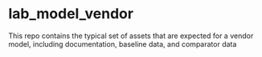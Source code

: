 # lab_model_vendor

This repo contains the typical set of assets that are expected for a vendor model, including documentation, baseline data, and comparator data
